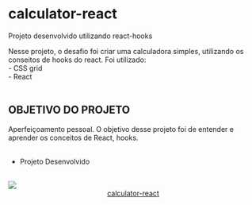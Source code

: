# calculator-react

  <div>
  <p align="left">Projeto desenvolvido utilizando react-hooks</p>
  <p>Nesse projeto, o desafio foi criar uma calculadora simples, utilizando os conseitos de hooks do react.
    Foi utilizado:
    <br>
  - CSS grid<br>
  - React
    <br>
    <br>
  <h2>OBJETIVO DO PROJETO</h2>
  Aperfeiçoamento pessoal.
    O objetivo desse projeto foi de entender e aprender os conceitos de React, hooks. 
</div>
<br>

- Projeto Desenvolvido
<br>
  <img src="https://user-images.githubusercontent.com/79542325/160302718-d8899dd4-ca57-458f-ba78-8a855985e4b7.PNG" >
  <div align="center">
  <a href="https://github.com/BVictorsk/calculator-react/tree/main/src" >calculator-react</a>
  </div>
